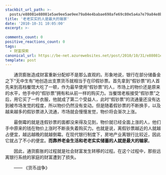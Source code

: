 ```yaml
---
stackbit_url_path: >-
  posts/e88081e88081e5ae9ee5ae9ee79a84e4babae698afe69c80e5a4a7e79a84e8be93e5aeb6
title: '老老实实的人是最大的输家'
date: '2010-10-31 10:05:00'
excerpt: >-
  
comments_count: 0
positive_reactions_count: 0
tags: 
  - 财富探索
canonical_url: https://be-net.azurewebsites.net/post/2010/10/31/e88081e88081e5ae9ee5ae9ee79a84e4babae698afe69c80e5a4a7e79a84e8be93e5aeb6
template: post
---
```

<div style="text-indent: 2em">   <p>通货膨胀造成财富重新分配却不是那么直观的。形象地说，银行在部分储备金之下“无中生有”地创造出支票货币就相当于在印假钞票。首先拿到“假钞票”的人首先来到高档餐馆大吃了一顿，作为最早使用“假钞票”的人，市场上的物价还是原来的水平，他手中的“假钞票”拥有和从前一样的购买力。当餐馆老板接受“假钞票”之后，用它买了一件衣服，他就成了第二个受益人，此时“假钞票”的流通量还没有达到被市场发觉的程度，所以物价仍然没有变动。但是随着假钞票的不断换手，以及越来越多的假钞票进入流通，市场就会慢慢发觉，物价将会渐次上涨。</p>    <p>最倒霉的就是连假钞票的面都没来得及见到，物价就已经全面上涨的人，他们手中原来的钱在物价上涨时不断丧失着购买力。也就是说，离假钞票越近的人就越占便宜，越远越晚的就越倒霉。在现代银行制度下，房地产业离银行比较近，因此它就占了不小的便宜。<strong>而靠养老金生活和老老实实储蓄的人就是最大的输家</strong>。</p>    <p>因此，通货膨胀的过程就是社会财富发生转移的过程。在这个过程中，那些远离银行系统的家庭的财富遭到了损失。</p>    <p>—— 《货币战争》</p> </div>